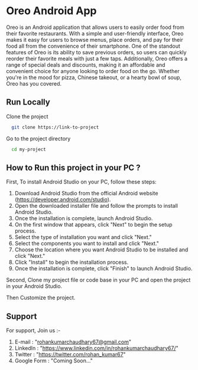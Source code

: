 
# Oreo Android App

Oreo is an Android application that allows users to easily order food from their favorite restaurants. With a simple and user-friendly interface, Oreo makes it easy for users to browse menus, place orders, and pay for their food all from the convenience of their smartphone. One of the standout features of Oreo is its ability to save previous orders, so users can quickly reorder their favorite meals with just a few taps. Additionally, Oreo offers a range of special deals and discounts, making it an affordable and convenient choice for anyone looking to order food on the go. Whether you're in the mood for pizza, Chinese takeout, or a hearty bowl of soup, Oreo has you covered.


## Run Locally

Clone the project

```bash
  git clone https://link-to-project
```

Go to the project directory

```bash
  cd my-project
```



## How to Run this project in your PC ?

First, To install Android Studio on your PC, follow these steps:

1. Download Android Studio from the official Android website (https://developer.android.com/studio).
2. Open the downloaded installer file and follow the prompts to install Android Studio.
3. Once the installation is complete, launch Android Studio.
4. On the first window that appears, click "Next" to begin the setup process.
5. Select the type of installation you want and click "Next."
6. Select the components you want to install and click "Next."
7. Choose the location where you want Android Studio to be installed and click "Next."
8. Click "Install" to begin the installation process.
9. Once the installation is complete, click "Finish" to launch Android Studio.

Second, Clone my project file or code base in your PC and open the project in your Android Studio.

Then Customize the project.



## Support

For support, Join us :-

1. E-mail : "rohankumarchaudhary67@gmail.com"
2. LinkedIn : "https://www.linkedin.com/in/rohankumarchaudhary67/"
3. Twitter : "https://twitter.com/rohan_kumar67"
4. Google Form : "Coming Soon..."



